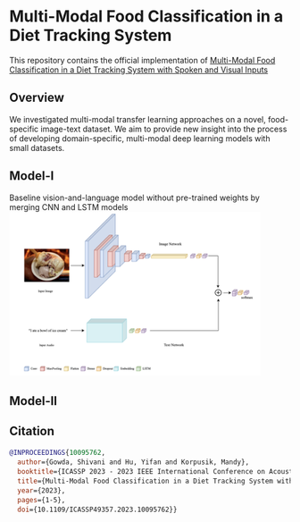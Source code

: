# Multi-Modal Food Classification in a Diet Tracking System
This repository contains the official implementation of [Multi-Modal Food Classification in a Diet Tracking
System with Spoken and Visual Inputs](https://ieeexplore.ieee.org/document/10095762)

## Overview
We investigated multi-modal transfer learning approaches on a novel, food-specific image-text dataset. We aim to provide new insight into the process of developing domain-specific, multi-modal deep learning models with small datasets.

## Model-I
Baseline vision-and-language model without pre-trained weights by merging CNN and LSTM models
<img src="imgs/model-I.png" width="450">

## Model-II

## Citation
```BibTeX
@INPROCEEDINGS{10095762,
  author={Gowda, Shivani and Hu, Yifan and Korpusik, Mandy},
  booktitle={ICASSP 2023 - 2023 IEEE International Conference on Acoustics, Speech and Signal Processing (ICASSP)}, 
  title={Multi-Modal Food Classification in a Diet Tracking System with Spoken and Visual Inputs}, 
  year={2023},
  pages={1-5},
  doi={10.1109/ICASSP49357.2023.10095762}}
```
